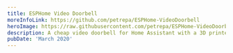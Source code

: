 ```yaml
---
title: ESPHome Video Doorbell
moreInfoLink: https://github.com/petrepa/ESPHome-VideoDoorbell
heroImage: https://raw.githubusercontent.com/petrepa/ESPHome-VideoDoorbell/master/Images/finished.jpg
description: A cheap video doorbell for Home Assistant with a 3D printed casing to monitor our front door when we have guests coming over.
pubDate: 'March 2020'
---
```


